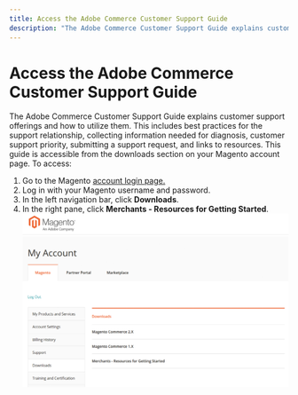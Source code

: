 ```yaml
---
title: Access the Adobe Commerce Customer Support Guide
description: "The Adobe Commerce Customer Support Guide explains customer support offerings and how to utilize them. This includes best practices for the support relationship, collecting information needed for diagnosis, customer support priority, submitting a support request, and links to resources. This guide is accessible from the downloads section on your Magento account page. To access:"
---
```


# Access the Adobe Commerce Customer Support Guide

The Adobe Commerce Customer Support Guide explains customer support offerings and how to utilize them. This includes best practices for the support relationship, collecting information needed for diagnosis, customer support priority, submitting a support request, and links to resources. This guide is accessible from the downloads section on your Magento account page. To access:

1. Go to the Magento [account login page.](https://account.magento.com/customer/account/login)
1. Log in with your Magento username and password.
1. In the left navigation bar, click **Downloads**.
1. In the right pane, click **Merchants - Resources for Getting Started**.  ![access_magento_commerce_customer_support_guide.png](assets/access_magento_commerce_customer_support_guide.png) 
